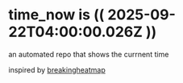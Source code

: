 # time_now is (( 2025-09-22T04:00:00.026Z ))

an automated repo that shows the currnent time

inspired by [breakingheatmap](https://github.com/breakingheatmap/breakingheatmap)